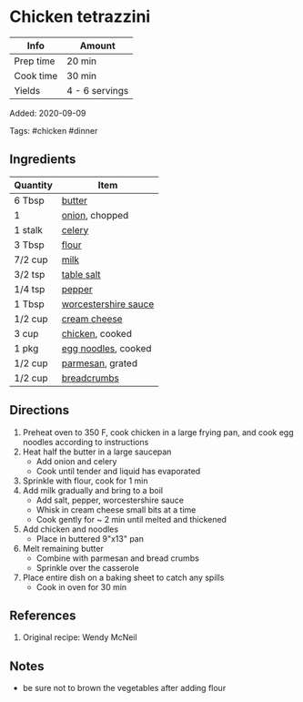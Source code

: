 # Chicken tetrazzini

| Info      | Amount         |
| --------- | -------------- |
| Prep time | 20 min         |
| Cook time | 30 min         |
| Yields    | 4 - 6 servings |

Added: 2020-09-09

Tags: #chicken #dinner

## Ingredients

| Quantity | Item                                                              |
| -------- | ----------------------------------------------------------------- |
| 6 Tbsp   | [butter](../_ingredients/butter.md)                               |
| 1        | [onion](../_ingredients/onion.md), chopped                        |
| 1 stalk  | [celery](../_ingredients/celery.md)                               |
| 3 Tbsp   | [flour](../_ingredients/flour.md)                                 |
| 7/2 cup  | [milk](../_ingredients/milk.md)                                   |
| 3/2 tsp  | [table salt](../_ingredients/table%20salt.md)                     |
| 1/4 tsp  | [pepper](../_ingredients/pepper.md)                               |
| 1 Tbsp   | [worcestershire sauce](../_ingredients/worcestershire%20sauce.md) |
| 1/2 cup  | [cream cheese](../_ingredients/cream%20cheese.md)                 |
| 3 cup    | [chicken](../_ingredients/chicken.md), cooked                     |
| 1 pkg    | [egg noodles](../_ingredients/egg-noodles.md), cooked             |
| 1/2 cup  | [parmesan](../_ingredients/parmesan.md), grated                   |
| 1/2 cup  | [breadcrumbs](../_ingredients/breadcrumbs.md)                     |

## Directions

1. Preheat oven to 350 F, cook chicken in a large frying pan, and cook egg noodles according to instructions
2. Heat half the butter in a large saucepan
   * Add onion and celery
   * Cook until tender and liquid has evaporated
3. Sprinkle with flour, cook for 1 min
4. Add milk gradually and bring to a boil
   * Add salt, pepper, worcestershire sauce
   * Whisk in cream cheese small bits at a time
   * Cook gently for ~ 2 min until melted and thickened
5. Add chicken and noodles
   * Place in buttered 9"x13" pan
6. Melt remaining butter
   * Combine with parmesan and bread crumbs
   * Sprinkle over the casserole
7. Place entire dish on a baking sheet to catch any spills
   * Cook in oven for 30 min

## References

1. Original recipe: Wendy McNeil

## Notes

* be sure not to brown the vegetables after adding flour

